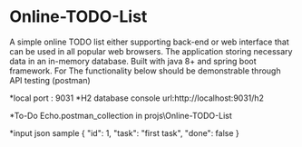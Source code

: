# Online-TODO-List
A simple online TODO list either supporting back-end or web interface that  can be used in all popular web browsers. The application storing necessary data in an in-memory database. Built with java 8+ and spring boot framework. For  The functionality below should be demonstrable through API testing (postman)

*local port : 9031
*H2 database console url:http://localhost:9031/h2

*To-Do Echo.postman_collection in projs\Online-TODO-List

*input json sample
{
"id": 1,
"task": "first task",
"done": false
}
